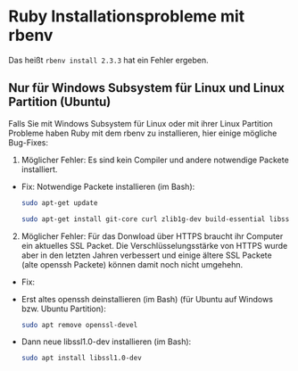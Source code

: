 # Ruby Installationsprobleme mit rbenv

Das heißt `rbenv install 2.3.3` hat ein Fehler ergeben.

## Nur für Windows Subsystem für Linux und Linux Partition (Ubuntu)

Falls Sie mit Windows Subsystem für Linux oder mit ihrer Linux Partition Probleme haben Ruby mit dem rbenv zu installieren, hier einige mögliche Bug-Fixes:

1. Möglicher Fehler: Es sind kein Compiler und andere notwendige Packete installiert.

* Fix: Notwendige Packete installieren (im Bash):

    ```bash
    sudo apt-get update
  
    sudo apt-get install git-core curl zlib1g-dev build-essential libssl-dev libreadline-dev libyaml-dev libsqlite3-dev sqlite3 libxml2-dev libxslt1-dev libcurl4-openssl-dev software-properties-common libffi-dev
    ```

2. Möglicher Fehler: Für das Donwload über HTTPS braucht ihr Computer ein aktuelles SSL Packet. Die Verschlüsselungsstärke von 
HTTPS wurde aber in den letzten 
Jahren verbessert und einige ältere SSL Packete (alte openssh Packete) können damit noch nicht umgehehn. 

* Fix:

* Erst altes openssh deinstallieren (im Bash) (für Ubuntu auf Windows bzw. Ubuntu Partition):
    
    ```bash
    sudo apt remove openssl-devel
    ```
* Dann neue libssl1.0-dev installieren (im Bash):
    ```bash  
    sudo apt install libssl1.0-dev
    ```
    
